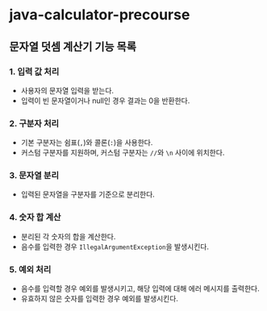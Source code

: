 # java-calculator-precourse

## 문자열 덧셈 계산기 기능 목록

### 1. 입력 값 처리
- 사용자의 문자열 입력을 받는다.
- 입력이 빈 문자열이거나 null인 경우 결과는 0을 반환한다.

### 2. 구분자 처리
- 기본 구분자는 쉼표(`,`)와 콜론(`:`)을 사용한다.
- 커스텀 구분자를 지원하며, 커스텀 구분자는 `//`와 `\n` 사이에 위치한다.

### 3. 문자열 분리
- 입력된 문자열을 구분자를 기준으로 분리한다.

### 4. 숫자 합 계산
- 분리된 각 숫자의 합을 계산한다.
- 음수를 입력한 경우 `IllegalArgumentException`을 발생시킨다.

### 5. 예외 처리
- 음수를 입력할 경우 예외를 발생시키고, 해당 입력에 대해 에러 메시지를 출력한다.
- 유효하지 않은 숫자를 입력한 경우 예외를 발생시킨다.